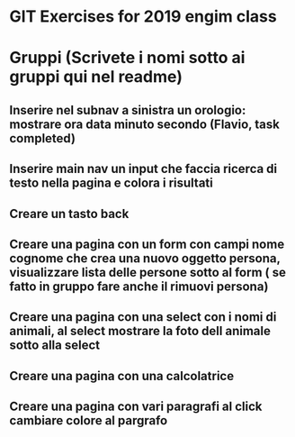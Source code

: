 
# GIT Exercises for 2019 engim class


# Gruppi (Scrivete i nomi sotto ai gruppi qui nel readme)

## Inserire nel subnav a sinistra un orologio: mostrare ora data minuto secondo (Flavio, task completed)

## Inserire main nav un input che faccia ricerca di testo nella pagina e colora i risultati 

## Creare un tasto back

## Creare una pagina con un form con campi nome cognome che crea una nuovo oggetto persona, visualizzare lista delle persone sotto al form ( se fatto in gruppo fare anche il rimuovi persona)

## Creare una pagina con una select con i nomi di animali, al select mostrare la foto dell animale sotto alla select

## Creare una pagina con una calcolatrice

## Creare una pagina con vari paragrafi al click cambiare colore al pargrafo


